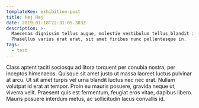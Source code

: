 ```yaml
---
templateKey: exhibition-post
title: Hej Hej
date: 2019-01-18T22:31:05.303Z
description: >-
  Maecenas dignissim tellus augue, molestie vestibulum tellus blandit id.
  Phasellus varius erat erat, sit amet finibus nunc pellentesque in. 
tags:
  - test
---
```

Class aptent taciti sociosqu ad litora torquent per conubia nostra, per inceptos himenaeos. Quisque sit amet justo ut massa laoreet luctus pulvinar at arcu. Ut sit amet turpis vel urna blandit luctus nec nec erat. Nullam volutpat id erat at tempor. Proin eu mauris posuere, gravida neque ut, viverra velit. Praesent quis est fermentum, feugiat eros vitae, dapibus libero. Mauris posuere interdum metus, ac sollicitudin lacus convallis id.
